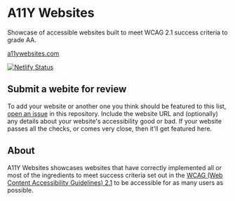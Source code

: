 # A11Y Websites

Showcase of accessible websites built to meet WCAG 2.1 success criteria to grade AA.

[a11ywebsites.com](https://www.a11ywebsites.com)

[![Netlify Status](https://api.netlify.com/api/v1/badges/5dbfbb5d-30af-4eb0-a732-7bcc3caf1315/deploy-status)](https://app.netlify.com/sites/a11ywebsites/deploys)

## Submit a webite for review

To add your website or another one you think should be featured to this list, [open an issue](https://github.com/calumryan/a11ywebsites/issues/new?template=add-this-website.md&title=Add+this+Website%21) in this repository. Include the website URL and (optionally) any details about your website's accessibility good or bad. If your website passes all the checks, or comes very close, then it'll get featured here.

## About

A11Y Websites showcases websites that have correctly implemented all or most of the ingredients to meet success criteria set out in the [WCAG (Web Content Accessibility Guidelines) 2.1](https://www.w3.org/TR/WCAG21/) to be accessible for as many users as possible.
